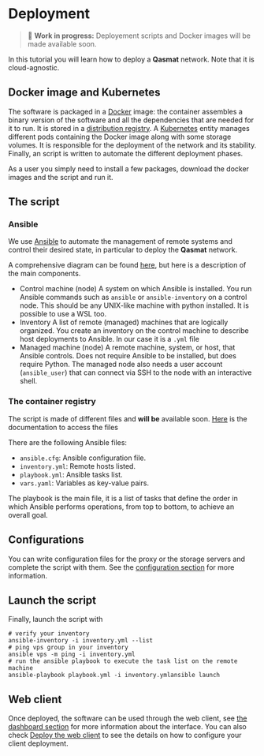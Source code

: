 # Deployment

> 🚧​  **Work in progress:** Deployement scripts and Docker images will be made available soon.

In this tutorial you will learn how to deploy a **Qasmat** network. Note that it is cloud-agnostic. 

## Docker image and Kubernetes

The software is packaged in a [Docker](https://docs.docker.com/) image: the container assembles a binary version of the software and all the dependencies that are needed for it to run. It is stored in a [distribution registry](https://distribution.github.io/distribution/about/). 
A [Kubernetes](https://kubernetes.io/) entity manages different pods containing the Docker image along with some storage volumes. It is responsible for the deployment of the network and its stability.
Finally, an script is written to automate the different deployment phases. 

As a user you simply need to install a few packages, download the docker images and the script and run it. 

## The script

### Ansible

We use [Ansible](https://www.ansible.com/) to automate the management of remote systems and control their desired state, in particular to deploy the **Qasmat** network.

A comprehensive diagram can be found [here](https://docs.ansible.com/ansible/latest/getting_started/index.html), but here is a description of the main components.

- Control machine (node)
	A system on which Ansible is installed. You run Ansible commands such as `ansible` or `ansible-inventory` on a control node. This should be any UNIX-like machine with python installed. It is possible to use a WSL too.
- Inventory
	A list of remote (managed) machines that are logically organized. You create an inventory on the control machine to describe host deployments to Ansible. In our case it is a `.yml` file
- Managed machine (node)
	A remote machine, system, or host, that Ansible controls. Does not require Ansible to be installed, but does require Python. The managed node also needs a user account (`ansible_user`) that can connect via SSH to the node with an interactive shell.

### The container registry
  
The script is made of different files and **will be** available soon. [Here](https://docs.github.com/en/packages/working-with-a-github-packages-registry/working-with-the-container-registry) is the documentation to access the files

There are the following Ansible files:
- `ansible.cfg`: Ansible configuration file.
- `inventory.yml`: Remote hosts listed.
- `playbook.yml`: Ansible tasks list.
- `vars.yaml`: Variables as key-value pairs.

The playbook is the main file, it is a list of tasks that define the order in which Ansible performs operations, from top to bottom, to achieve an overall goal. 
 
## Configurations

You can write configuration files for the proxy or the storage servers and complete the script with them. See the [configuration section](../howto/configuration.md) for more information.

## Launch the script

Finally, launch the script with 
```shell
# verify your inventory
ansible-inventory -i inventory.yml --list
# ping vps group in your inventory
ansible vps -m ping -i inventory.yml
# run the ansible playbook to execute the task list on the remote machine
ansible-playbook playbook.yml -i inventory.ymlansible launch
```

## Web client

Once deployed, the software can be used through the web client, see [the dashboard section](./online.md#the-dashboard) for more information about the interface. You can also check [Deploy the web client](../howto/webclient-deploy.md) to see the details on how to configure your client deployment.
